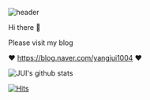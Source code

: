 ![header](https://capsule-render.vercel.app/api?type=waving&color=gradient&customColorList=0,1,1,10&height=300&text=HELLO!&desc=JUI's%20Github%20profile)

Hi there 👋


Please visit my blog


❤️  https://blog.naver.com/yangjui1004  ❤️


![JUI's github stats](https://github-readme-stats.vercel.app/api?username=yangjui&show_icons=true&ring_color=ffaad6&title_color=fc8fc8&icon_color=ffb1d9)


[![Hits](https://hits.seeyoufarm.com/api/count/incr/badge.svg?url=https%3A%2F%2Fgithub.com%2Fyangjui%2Fhit-counter&count_bg=%23FF9ABF&title_bg=%23818181&icon=&icon_color=%23FFFFFF&title=%F0%9F%92%9Bhits+&edge_flat=false)](https://hits.seeyoufarm.com)

